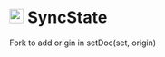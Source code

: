 # <img width="25px" src="https://github.com/syncstate/syncstate.github.io/blob/master/img/SyncStateLogoBlack.png" alt="SyncState Logo"> SyncState

Fork to add origin in setDoc(set, origin)
